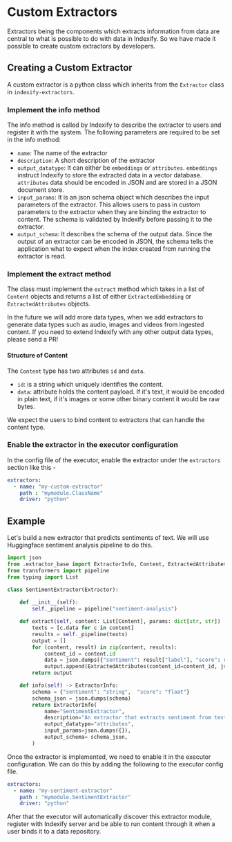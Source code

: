 # Custom Extractors

Extractors being the components which extracts information from data are central to what is possible to do with data in Indexify. So we have made it possible to create custom extractors by developers.

## Creating a Custom Extractor
A custom extractor is a python class which inherits from the `Extractor` class in `indexify-extractors`. 

### Implement the info method 
The info method is called by Indexify to describe the extractor to users and register it with the system. The following parameters are required to be set in the info method:

- `name`: The name of the extractor
- `description`: A short description of the extractor
- `output_datatype`: It can either be `embeddings` or `attributes`. `embeddings` instruct Indexify to store the extracted data in a vector database. `attributes` data should be encoded in JSON and are stored in a JSON document store.
- `input_params`: It is an json schema object which describes the input parameters of the extractor. This allows users to pass in custom parameters to the extractor when they are binding the extractor to content. The schema is validated by Indexify before passing it to the extractor. 
- `output_schema`: It describes the schema of the output data. Since the output of an extractor can be encoded in JSON, the schema tells the application what to expect when the index created from running the extractor is read.

### Implement the extract method
The class must implement the `extract` method which takes in a  list of `Content` objects and returns a list of either `ExtractedEmbedding` or `ExtractedAttributes` objects. 

In the future we will add more data types, when we add extractors to generate data types such as audio, images and videos from ingested content. If you need to extend Indexify with any other output data types, please send a PR! 

#### Structure of Content
The `Content` type has two attributes `id` and `data`. 

- `id`:  is a string which uniquely identifies the content.
- `data`:  attribute holds the content payload. If it's text, it would be encoded in plain text, if it's images or some other binary content it would be raw bytes. 

We expect the users to bind content to extractors that can handle the content type.

### Enable the extractor in the executor configuration
In the config file of the executor, enable the extractor under the `extractors` section like this -

```yaml
extractors:
  - name: "my-custom-extractor"
    path : "mymodule.ClassName"
    driver: "python"
```


## Example
Let's build a new extractor that predicts sentiments of text. We will use Huggingface sentiment analysis pipeline to do this.

```python
import json
from .extractor_base import ExtractorInfo, Content, ExtractedAttributes, Extractor
from transformers import pipeline
from typing import List

class SentimentExtractor(Extractor):
   
    def __init__(self):
        self._pipeline = pipeline("sentiment-analysis")

    def extract(self, content: List[Content], params: dict[str, str]) -> List[ExtractedAttributes]:
        texts = [c.data for c in content]
        results = self._pipeline(texts)
        output = []
        for (content, result) in zip(content, results):
            content_id = content.id
            data = json.dumps({"sentiment": result["label"], "score": result["score"]})
            output.append(ExtractedAttributes(content_id=content_id, json=data))
        return output

    def info(self) -> ExtractorInfo:
        schema = {"sentiment": "string",  "score": "float"}
        schema_json = json.dumps(schema)
        return ExtractorInfo(
            name="SentimentExtractor",
            description="An extractor that extracts sentiment from text.",
            output_datatype="attributes",
            input_params=json.dumps({}),
            output_schema= schema_json,
        )
```

Once the extractor is implemented, we need to enable it in the executor configuration. We can do this by adding the following to the executor config file.

```yaml
extractors:
  - name: "my-sentiment-extractor"
    path : "mymodule.SentimentExtractor"
    driver: "python"
```

After that the executor will automatically discover this extractor module, register with Indexify server and be able to run content through it when a user binds it to a data repository.